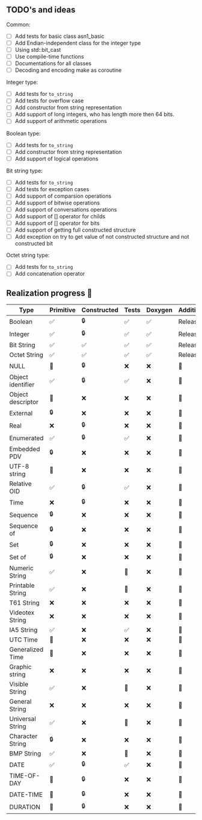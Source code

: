 ## TODO's and ideas

Common:

- [ ] Add tests for basic class asn1_basic
- [ ] Add Endian-independent class for the integer type
- [ ] Using std::bit_cast
- [ ] Use compile-time functions
- [ ] Documentations for all classes
- [ ] Decoding and encoding make as coroutine

Integer type:

- [ ] Add tests for `to_string`
- [ ] Add tests for overflow case
- [ ] Add constructor from string representation
- [ ] Add support of long integers, who has length more then 64 bits.
- [ ] Add support of arithmetic operations

Boolean type:

- [ ] Add tests for `to_string`
- [ ] Add constructor from string representation
- [ ] Add support of logical operations

Bit string type:

- [ ] Add tests for `to_string`
- [ ] Add tests for exception cases
- [ ] Add support of comparsion operations
- [ ] Add support of bitwise operations
- [ ] Add support of conversations operations
- [ ] Add support of [] operator for childs
- [ ] Add support of [] operator for bits
- [ ] Add support of getting full constructed structure
- [ ] Add exception on try to get value of not constructed structure and not constructed bit

Octet string type:
- [ ] Add tests for `to_string`
- [ ] Add concatenation operator

## Realization progress 🤔

| Type              | Primitive | Constructed | Tests | Doxygen | Additional |
|-------------------|-----------|-------------|-------|---------|------------|
| Boolean           | ✅         | 🔒          | ✅     | ✅       | Released   |
| Integer           | ✅         | 🔒          | ✅     | ✅       | Released   |
| Bit String        | ✅         | ✅           | ✅     | ✅       | Released   |
| Octet String      | ✅         | ✅           | ✅    | ✅       | Released         |
| NULL              | 🚧        | 🔒          | ❌     | ❌       | 🔄         |
| Object identifier | ✅         | 🔒          | ✅     | ❌       | 🔄         |
| Object descriptor | 🚧        | ❌           | ❌     | ❌       | 🔄         |
| External          | 🔒        | ❌           | ❌     | ❌       | 🔄         |
| Real              | ❌         | 🔒          | ❌     | ❌       | 🔄         |
| Enumerated        | ✅         | 🔒          | ✅     | ❌       | 🔄         |
| Embedded PDV      | 🔒        | ❌           | ❌     | ❌       | 🔄         |
| UTF-8 string      | 🚧        | ❌           | ❌     | ❌       | 🔄         |
| Relative OID      | ✅         | 🔒          | ✅     | ❌       | 🔄         |
| Time              | ❌         | 🔒          | ❌     | ❌       | 🔄         |
| Sequence          | 🔒        | ❌           | ❌     | ❌       | 🔄         |
| Sequence of       | 🔒        | ❌           | ❌     | ❌       | 🔄         |
| Set               | 🔒        | ❌           | ❌     | ❌       | 🔄         |
| Set of            | 🔒        | ❌           | ❌     | ❌       | 🔄         |
| Numeric String    | ✅         | ❌           | 🚧    | ❌       | 🔄         |
| Printable String  | ✅         | ❌           | 🚧    | ❌       | 🔄         |
| T61 String        | ❌         | ❌           | ❌     | ❌       | 🔄         |
| Videotex String   | ❌         | ❌           | ❌     | ❌       | 🔄         |
| IA5 String        | ✅         | ❌           | ✅     | ❌       | 🔄         |
| UTC Time          | 🚧        | ❌           | ❌     | ❌       | 🔄         |
| Generalized Time  | 🚧        | ❌           | ❌     | ❌       | 🔄         |
| Graphic string    | ❌         | ❌           | ❌     | ❌       | 🔄         |
| Visible String    | ✅         | ❌           | 🚧    | ❌       | 🔄         |
| General String    | ❌         | ❌           | ❌     | ❌       | 🔄         |
| Universal String  | ✅         | ❌           | 🚧    | ❌       | 🔄         |
| Character String  | 🔒        | ❌           | ❌     | ❌       | 🔄         |
| BMP String        | ✅         | ❌           | 🚧    | ❌       | 🔄         |
| DATE              | ✅         | 🔒          | ✅     | ❌       | 🔄         |
| TIME-OF-DAY       | 🚧        | 🔒          | ❌     | ❌       | 🔄         |
| DATE-TIME         | 🚧        | 🔒          | ❌     | ❌       | 🔄         |
| DURATION          | 🚧        | 🔒          | ❌     | ❌       | 🔄         |



